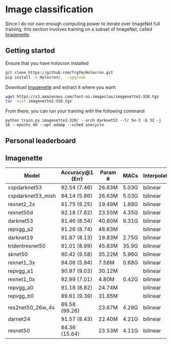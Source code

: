 # Image classification

Since I do not own enough computing power to iterate over ImageNet full training, this section involves training on a subset of ImageNet, called [Imagenette](https://github.com/fastai/imagenette).

## Getting started

Ensure that you have holocron installed

```bash
git clone https://github.com/frgfm/Holocron.git
pip install -e Holocron/. --upgrade
```

Download [Imagenette](https://s3.amazonaws.com/fast-ai-imageclas/imagenette2-320.tgz) and extract it where you want

```bash
wget https://s3.amazonaws.com/fast-ai-imageclas/imagenette2-320.tgz
tar -xvzf imagenette2-320.tgz
```

From there, you can run your training with the following command

```
python train.py imagenette2-320/ --arch darknet53 --lr 5e-3 -b 32 -j 16 --epochs 40 --opt adamp --sched onecycle
```



## Personal leaderboard


## Imagenette

| Model            | Accuracy@1 (Err) | Param # | MACs  | Interpolation | Image size |
| ---------------- | ---------------- | ------- | ----- | ------------- | ---------- |
| cspdarknet53     | 92.54 (7.46)     | 26.63M  | 5.03G | bilinear      | 224        |
| cspdarknet53_mish| 94.14 (5.86)     | 26.63M  | 5.03G | bilinear      | 256        |
| rexnet2_2x       | 91.75 (8.25)     | 19.49M  | 1.88G | bilinear      | 224        |
| rexnet50d        | 92.18 (7.82)     | 23.55M  | 4.35G | bilinear      | 224        |
| darknet53        | 91.46 (8.54)     | 40.60M  | 9.31G | bilinear      | 256        |
| repvgg_a2        | 91.26 (8.74)     | 48.63M  |       | bilinear      | 224        |
| darknet19        | 91.87 (8.13)     | 19.83M  | 2.75G | bilinear      | 224        |
| tridentresnet50  | 91.01 (8.99)     | 45.83M  | 35.9G | bilinear      | 224        |
| sknet50          | 90.42 (9.58)     | 35.22M  | 5.96G | bilinear      | 224        |
| rexnet1_3x       | 94.06 (5.94)     | 7.56M   | 0.68G | bilinear      | 224        |
| repvgg_a1        | 90.97 (9.03)     | 30.12M  |       | bilinear      | 224        |
| rexnet1_0x       | 92.99 (7.01)     | 4.80M   | 0.42G | bilinear      | 224        |
| repvgg_a0        | 91.18 (8.82)     | 24.74M  |       | bilinear      | 224        |
| repvgg_b0        | 89.61 (9.39)     | 31.85M  |       | bilinear      | 224        |
| res2net50_26w_4s | 89.58 (99.26)    | 23.67M  | 4.28G | bilinear      | 224        |
| darnet24         | 91.57 (8.43)     | 22.40M  | 4.21G | bilinear      | 224        |
| resnet50         | 84.36 (15.64)    | 23.53M  | 4.11G | bilinear      | 224        |
